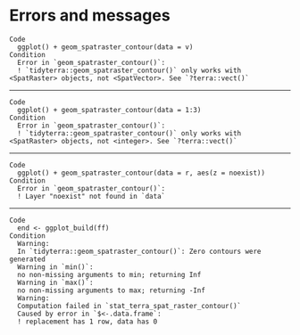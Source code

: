 # Errors and messages

    Code
      ggplot() + geom_spatraster_contour(data = v)
    Condition
      Error in `geom_spatraster_contour()`:
      ! `tidyterra::geom_spatraster_contour()` only works with <SpatRaster> objects, not <SpatVector>. See `?terra::vect()`

---

    Code
      ggplot() + geom_spatraster_contour(data = 1:3)
    Condition
      Error in `geom_spatraster_contour()`:
      ! `tidyterra::geom_spatraster_contour()` only works with <SpatRaster> objects, not <integer>. See `?terra::vect()`

---

    Code
      ggplot() + geom_spatraster_contour(data = r, aes(z = noexist))
    Condition
      Error in `geom_spatraster_contour()`:
      ! Layer "noexist" not found in `data`

---

    Code
      end <- ggplot_build(ff)
    Condition
      Warning:
      In `tidyterra::geom_spatraster_contour()`: Zero contours were generated
      Warning in `min()`:
      no non-missing arguments to min; returning Inf
      Warning in `max()`:
      no non-missing arguments to max; returning -Inf
      Warning:
      Computation failed in `stat_terra_spat_raster_contour()`
      Caused by error in `$<-.data.frame`:
      ! replacement has 1 row, data has 0

